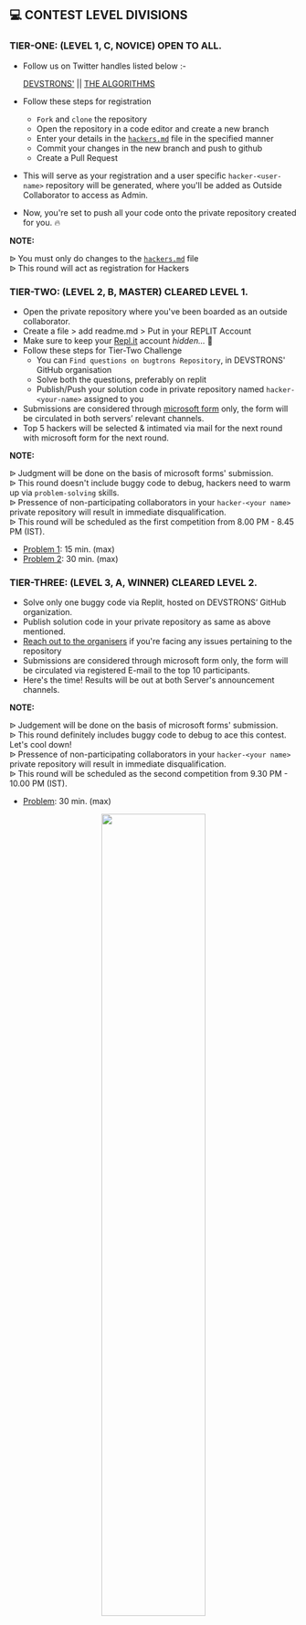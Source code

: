 ## 💻 CONTEST LEVEL DIVISIONS

### TIER-ONE: (LEVEL 1, C, NOVICE) OPEN TO ALL.
- Follow us on Twitter handles listed below :-

  [DEVSTRONS'](https://twitter.com/devstrons)      ||     [THE ALGORITHMS](https://twitter.com/The_Algorithms)

- Follow these steps for registration
  - `Fork` and `clone` the repository
  - Open the repository in a code editor and create a new branch
  - Enter your details in the [`hackers.md`](https://github.com/devstrons/bugtrons/blob/main/hackers.md) file in the specified manner
  - Commit your changes in the new branch and push to github
  - Create a Pull Request
- This will serve as your registration and a user specific `hacker-<user-name>` repository will be generated, where you'll be added as Outside Collaborator to access as Admin.
- Now, you're set to push all your code onto the private repository created for you. :fire:
  
**NOTE:**<br />

ᐉ You must only do changes to the [`hackers.md`](https://github.com/devstrons/bugtrons/blob/main/hackers.md) file <br />
ᐉ This round will act as registration for Hackers

### TIER-TWO: (LEVEL 2, B, MASTER) CLEARED LEVEL 1.
- Open the private repository where you've been boarded as an outside collaborator.
- Create a file > add readme.md > Put in your REPLIT Account 
- Make sure to keep your [Repl.it](https://replit.com) account *hidden...* 🤫 
- Follow these steps for Tier-Two Challenge
  - You can `Find questions on bugtrons Repository`, in DEVSTRONS' GitHub organisation
  - Solve both the questions, preferably on replit
  - Publish/Push your solution code in private repository named `hacker-<your-name>` assigned to you
 - Submissions are considered through [microsoft form](https://forms.office.com/r/pn8B1PkGwH) only, the form will be circulated in both servers’ relevant channels.
- Top 5 hackers will be selected & intimated via mail for the next round with microsoft form for the next round.

**NOTE:** <br />

ᐉ Judgment will be done on the basis of microsoft forms' submission. <br />
ᐉ This round doesn't include buggy code to debug, hackers need to warm up via `problem-solving` skills. <br />
ᐉ Pressence of non-participating collaborators in your `hacker-<your name>` private repository will result in immediate disqualification.<br />
ᐉ This round will be scheduled as the first competition from 8.00 PM - 8.45 PM (IST).
  - [Problem 1](https://replit.com/@devstrons/bugtrons): 15 min. (max)
  - [Problem 2](https://replit.com/@devstrons/bugtrons): 30 min. (max)<br />


### TIER-THREE: (LEVEL 3, A, WINNER) CLEARED LEVEL 2.
- Solve only one buggy code via Replit, hosted on DEVSTRONS’ GitHub organization.
- Publish solution code in your private repository as same as above mentioned.
- [Reach out to the organisers](https://github.com/devstrons/bugtrons/blob/main/team.md) if you're facing any issues pertaining to the repository
- Submissions are considered through microsoft form only, the form will be circulated via registered E-mail to the top 10 participants.
- Here's the time! Results will be out at both Server's announcement channels.

**NOTE:** <br />

ᐉ Judgement will be done on the basis of microsoft forms' submission. <br />
ᐉ This round definitely includes buggy code to debug to ace this contest. Let's cool down! <br />
ᐉ Pressence of non-participating collaborators in your `hacker-<your name>` private repository will result in immediate disqualification.<br />
ᐉ This round will be scheduled as the second competition from 9.30 PM - 10.00 PM (IST). <br />
  - [Problem](https://replit.com/@devstrons/bugtrons-pro): 30 min. (max)

<p align="center">
    <img width="60%" src="assets/contest-winner-banner.png">
</p>
